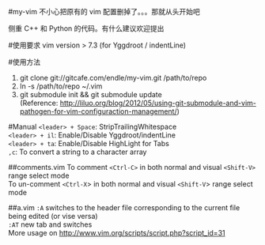 #my-vim
不小心把原有的 vim 配置删掉了。。。那就从头开始吧

侧重 C++ 和 Python 的代码。有什么建议欢迎提出

#使用要求
vim version > 7.3 (for  Yggdroot / indentLine)

#使用方法
1. git clone git://gitcafe.com/endle/my-vim.git /path/to/repo  
2. ln -s /path/to/repo  ~/.vim  
3. git submodule init && git submodule update  
(Reference: <http://liluo.org/blog/2012/05/using-git-submodule-and-vim-pathogen-for-vim-configuraction-management/>)

#Manual
`<leader> + Space`: StripTrailingWhitespace  
`<leader> + il`: Enable/Disable Yggdroot/indentLine  
`<leader> + ta`: Enable/Disable HighLight for Tabs  
`,c`: To convert a string to a character array  

##comments.vim
To comment  `<Ctrl-C>` in both normal and visual `<Shift-V>` range select mode  
To un-comment `<Ctrl-X`> in both normal and visual `<Shift-V`> range select mode  

##a.vim
`:A` switches to the header file corresponding to the current file being edited (or vise versa)  
`:AT` new tab and switches  
More usage on <http://www.vim.org/scripts/script.php?script_id=31>  
